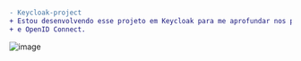 ```diff

- Keycloak-project
+ Estou desenvolvendo esse projeto em Keycloak para me aprofundar nos protocolos OAuth 2.0
+ e OpenID Connect.
```

![image](https://github.com/user-attachments/assets/3dca6a3b-a36b-4c04-868b-5bfecb2cc6dc)




